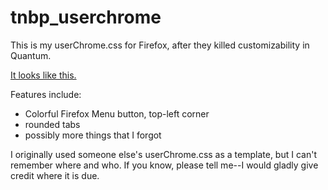 # tnbp_userchrome
This is my userChrome.css for Firefox, after they killed customizability in Quantum.

[It looks like this.](https://raw.githubusercontent.com/tnbp/tnbp_userchrome/master/tnbp_userchrome.png)

Features include:
* Colorful Firefox Menu button, top-left corner
* rounded tabs
* possibly more things that I forgot

I originally used someone else's userChrome.css as a template, but I can't remember where and who. If you know, please tell me--I would gladly give credit where it is due.
